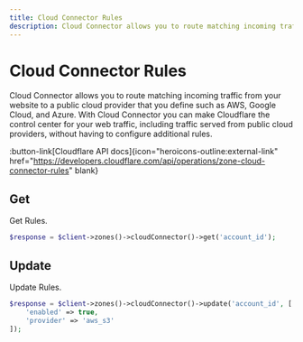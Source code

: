 ```yaml
---
title: Cloud Connector Rules
description: Cloud Connector allows you to route matching incoming traffic from your website to a public cloud provider that you define such as AWS, Google Cloud, and Azure.
---
```


# Cloud Connector Rules

Cloud Connector allows you to route matching incoming traffic from your website to a public cloud provider that you define such as AWS, Google Cloud, and Azure. With Cloud Connector you can make Cloudflare the control center for your web traffic, including traffic served from public cloud providers, without having to configure additional rules.

:button-link[Cloudflare API docs]{icon="heroicons-outline:external-link" href="https://developers.cloudflare.com/api/operations/zone-cloud-connector-rules" blank}

## Get

Get Rules.

```php [php]
$response = $client->zones()->cloudConnector()->get('account_id');
```

## Update

Update Rules.

```php [php]
$response = $client->zones()->cloudConnector()->update('account_id', [
    'enabled' => true,
    'provider' => 'aws_s3'
]);
```